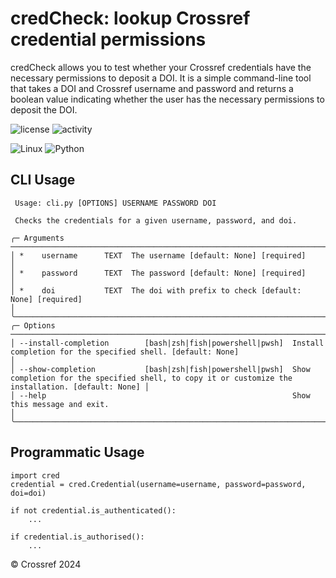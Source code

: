 # credCheck: lookup Crossref credential permissions
credCheck allows you to test whether your Crossref credentials have the necessary permissions to deposit a DOI. It is a simple command-line tool that takes a DOI and Crossref username and password and returns a boolean value indicating whether the user has the necessary permissions to deposit the DOI.

![license](https://img.shields.io/gitlab/license/crossref/labs/credCheck) ![activity](https://img.shields.io/gitlab/last-commit/crossref/labs/credCheck)

![Linux](https://img.shields.io/badge/Linux-FCC624?style=for-the-badge&logo=linux&logoColor=black) ![Python](https://img.shields.io/badge/python-3670A0?style=for-the-badge&logo=python&logoColor=ffdd54)

## CLI Usage

     Usage: cli.py [OPTIONS] USERNAME PASSWORD DOI
                                                                                                                                                                                                                                            
     Checks the credentials for a given username, password, and doi.
                                                                     
    ╭─ Arguments ─────────────────────────────────────────────────────────────────────────────────────────────────────────────────────────────────────────────────────╮
    │ *    username      TEXT  The username [default: None] [required]                                                                                                │
    │ *    password      TEXT  The password [default: None] [required]                                                                                                │
    │ *    doi           TEXT  The doi with prefix to check [default: None] [required]                                                                                │
    ╰─────────────────────────────────────────────────────────────────────────────────────────────────────────────────────────────────────────────────────────────────╯
    ╭─ Options ───────────────────────────────────────────────────────────────────────────────────────────────────────────────────────────────────────────────────────╮
    │ --install-completion        [bash|zsh|fish|powershell|pwsh]  Install completion for the specified shell. [default: None]                                        │
    │ --show-completion           [bash|zsh|fish|powershell|pwsh]  Show completion for the specified shell, to copy it or customize the installation. [default: None] │
    │ --help                                                       Show this message and exit.                                                                        │
    ╰─────────────────────────────────────────────────────────────────────────────────────────────────────────────────────────────────────────────────────────────────╯

## Programmatic Usage

    import cred
    credential = cred.Credential(username=username, password=password, doi=doi)

    if not credential.is_authenticated():
        ...

    if credential.is_authorised():
        ...

&copy; Crossref 2024